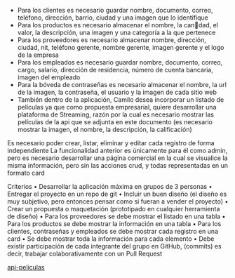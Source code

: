 - Para los clientes es necesario guardar nombre, documento, correo, teléfono, dirección, barrio, ciudad y una imagen que lo identifique
- Para los productos es necesario almacenar el nombre, la can􀆟dad, el valor, la descripción, una imagen y una categoría a la que pertenece
- Para los proveedores es necesario almacenar nombre, dirección, ciudad, nit, teléfono gerente, nombre gerente, imagen gerente y el logo de la empresa
- Para los empleados es necesario guardar nombre, documento, correo, cargo, salario, dirección de residencia, número de cuenta bancaria, imagen del empleado
- Para la bóveda de contraseñas es necesario almacenar el nombre, la url de la imagen, la contraseña, el usuario y la imagen de cada sitio web
- También dentro de la aplicación, Camilo desea incorporar un listado de películas ya que como propuesta empresarial, quiere desarrollar una plataforma de Streaming, razón por la cual es necesario mostrar las películas de la api que se adjunta en este documento (es necesario mostrar la imagen, el nombre, la descripción, la calificación)

Es necesario poder crear, listar, eliminar y editar cada registro de forma independiente
La funcionalidad anterior es únicamente para él como admin, pero es necesario desarrollar una página comercial en la cual se visualice la misma información, pero sin las acciones crud, y todas representadas en un formato card

Criterios
• Desarrollar la aplicación máxima en grupos de 3 personas
• Entregar el proyecto en un repo de git
• Incluir un buen diseño (el diseño es muy subjetivo, pero entonces pensar como si fueran a vender el proyecto)
• Crear un propuesta o maquetación (prototipado en cualquier herramienta de diseño)
• Para los proveedores se debe mostrar el listado en una tabla
• Para los productos se debe mostrar la información en una tabla
• Para los clientes, contraseñas y empleados se debe mostrar cada registro en una card
• Se debe mostrar toda la información para cada elemento
• Debe existir participación de cada integrante del grupo en GitHub, (commits) es decir, trabajar colaborativamente con un Pull Request

[api-peliculas](https://api.themoviedb.org/3/movie/popular?api_key=d5c775389c73a0b2a2bc815d05093528&language=es-MX&page=)
